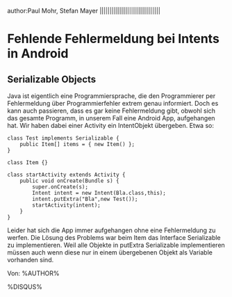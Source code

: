 author:Paul Mohr, Stefan Mayer
||||||||||||||||||||||||||||||

Fehlende Fehlermeldung bei Intents in Android
====================================
Serializable Objects
----------------------------

Java ist eigentlich eine Programmiersprache, die den Programmierer per Fehlermeldung über Programmierfehler extrem genau informiert. Doch es kann auch passieren, dass es gar keine Fehlermeldung gibt, obwohl sich das gesamte Programm, in unserem Fall eine Android App, aufgehangen hat. Wir haben dabei einer Activity ein IntentObjekt übergeben. Etwa so:

    class Test implements Serializable {
        public Item[] items = { new Item() };
    }

    class Item {}
    
    class startActivity extends Activity {
        public void onCreate(Bundle s) {
            super.onCreate(s);
            Intent intent = new Intent(Bla.class,this);
            intent.putExtra("Bla",new Test());
            startActivity(intent);
        }
    }

Leider hat sich die App immer aufgehangen ohne eine Fehlermeldung zu werfen.
Die Lösung des Problems war beim Item das Interface Serializable zu implementieren. Weil alle Objekte in putExtra Serializable implementieren müssen auch wenn diese nur in einem übergebenen Objekt als Variable vorhanden sind.

<p>Von: %AUTHOR%</p>

%DISQUS%
